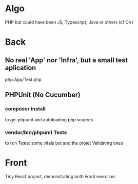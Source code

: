 # Algo
PHP but could have been JS, Typescript, Java or others (cf CV)

# Back

## No real 'App' nor 'Infra', but a small test aplication
php App/Test.php

## PHPUnit (No Cucumber)
### composer install
to get phpunit
and autoloading php sources

### vendor/bin/phpunit Tests
to run Tests: some vitals but and the projet Validating ones

# Front
Tiny React project, demonstrating both Front exercises